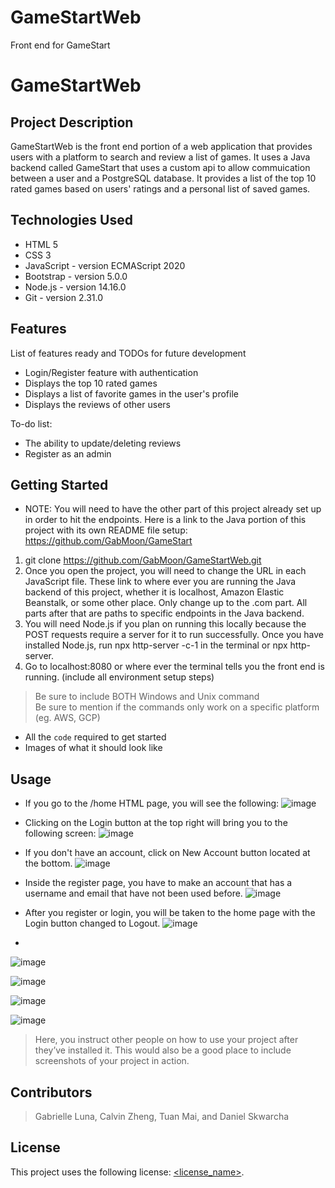 # GameStartWeb
Front end for GameStart


# GameStartWeb

## Project Description

GameStartWeb is the front end portion of a web application that provides users with a platform to search and review a list of games. It uses a Java backend called GameStart that uses a custom api to allow commuication between a user and a PostgreSQL database. It provides a list of the top 10 rated games based on users' ratings and a personal list of saved games.

## Technologies Used

* HTML 5
* CSS 3
* JavaScript - version ECMAScript 2020
* Bootstrap - version 5.0.0
* Node.js - version 14.16.0
* Git - version 2.31.0

## Features

List of features ready and TODOs for future development
* Login/Register feature with authentication
* Displays the top 10 rated games
* Displays a list of favorite games in the user's profile
* Displays the reviews of other users

To-do list:
* The ability to update/deleting reviews
* Register as an admin

## Getting Started
* NOTE: You will need to have the other part of this project already set up in order to hit the endpoints. Here is a link to the Java portion of this project with its own README file setup: https://github.com/GabMoon/GameStart   
1. git clone https://github.com/GabMoon/GameStartWeb.git
2. Once you open the project, you will need to change the URL in each JavaScript file. These link to where ever you are running the Java backend of this project, whether it is localhost, Amazon Elastic Beanstalk, or some other place. Only change up to the .com part. All parts after that are paths to specific endpoints in the Java backend.
3. You will need Node.js if you plan on running this locally because the POST requests require a server for it to run successfully. Once you have installed Node.js, run npx http-server -c-1 in the terminal or npx http-server.
4. Go to localhost:8080 or where ever the terminal tells you the front end is running.
(include all environment setup steps)

> Be sure to include BOTH Windows and Unix command  
> Be sure to mention if the commands only work on a specific platform (eg. AWS, GCP)

- All the `code` required to get started
- Images of what it should look like

## Usage
* If you go to the /home HTML page, you will see the following:
![image](https://user-images.githubusercontent.com/77693248/112175652-cd120980-8bcd-11eb-9443-2152b6d19d63.png)

* Clicking on the Login button at the top right will bring you to the following screen:
![image](https://user-images.githubusercontent.com/77693248/112175822-f16de600-8bcd-11eb-8e2d-97c8a9f19179.png)

* If you don't have an account, click on New Account button located at the bottom.
![image](https://user-images.githubusercontent.com/77693248/112175941-0ba7c400-8bce-11eb-8801-b20926b66069.png)

* Inside the register page, you have to make an account that has a username and email that have not been used before.
![image](https://user-images.githubusercontent.com/77693248/112176153-3d208f80-8bce-11eb-9fa9-c48d0cdb7164.png)

* After you register or login, you will be taken to the home page with the Login button changed to Logout.
![image](https://user-images.githubusercontent.com/77693248/112176392-71944b80-8bce-11eb-83a3-660c049a2b03.png)

*
![image](https://user-images.githubusercontent.com/77693248/112181222-9ee2f880-8bd2-11eb-94b7-a6ae6b0af592.png)

![image](https://user-images.githubusercontent.com/77693248/112176636-a6a09e00-8bce-11eb-973c-f380af17c294.png)

![image](https://user-images.githubusercontent.com/77693248/112177494-5b3abf80-8bcf-11eb-9a8b-733ccaa8cb10.png)

![image](https://user-images.githubusercontent.com/77693248/112181627-faad8180-8bd2-11eb-9ab3-ed90106b0f93.png)





> Here, you instruct other people on how to use your project after they’ve installed it. This would also be a good place to include screenshots of your project in action.

## Contributors

> Gabrielle Luna, Calvin Zheng, Tuan Mai, and Daniel Skwarcha

## License

This project uses the following license: [<license_name>](<link>).

